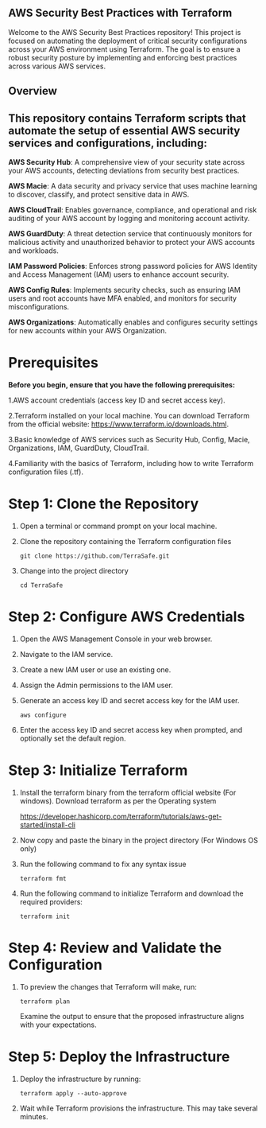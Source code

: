 ## AWS Security Best Practices with Terraform

Welcome to the AWS Security Best Practices repository! This project is focused on automating the deployment of critical security configurations across your AWS environment using Terraform. The goal is to ensure a robust security posture by implementing and enforcing best practices across various AWS services.

## Overview
## This repository contains Terraform scripts that automate the setup of essential AWS security services and configurations, including:

**AWS Security Hub**: A comprehensive view of your security state across your AWS accounts, detecting deviations from security best practices.

**AWS Macie**: A data security and privacy service that uses machine learning to discover, classify, and protect sensitive data in AWS.

**AWS CloudTrail**: Enables governance, compliance, and operational and risk auditing of your AWS account by logging and monitoring account activity.

**AWS GuardDuty**: A threat detection service that continuously monitors for malicious activity and unauthorized behavior to protect your AWS accounts and workloads.

**IAM Password Policies**: Enforces strong password policies for AWS Identity and Access Management (IAM) users to enhance account security.

**AWS Config Rules**: Implements security checks, such as ensuring IAM users and root accounts have MFA enabled, and monitors for security misconfigurations.

**AWS Organizations**: Automatically enables and configures security settings for new accounts within your AWS Organization.

# Prerequisites

**Before you begin, ensure that you have the following prerequisites:**

1.AWS account credentials (access key ID and secret access key).

2.Terraform installed on your local machine. You can download Terraform from the official website: https://www.terraform.io/downloads.html.

3.Basic knowledge of AWS services such as Security Hub, Config, Macie, Organizations, IAM, GuardDuty, CloudTrail.

4.Familiarity with the basics of Terraform, including how to write Terraform configuration files (.tf).

# Step 1: Clone the Repository

1. Open a terminal or command prompt on your local machine.

2. Clone the repository containing the Terraform configuration files

   `git clone https://github.com/TerraSafe.git`

3.  Change into the project directory

    `cd TerraSafe`

# Step 2: Configure AWS Credentials

1. Open the AWS Management Console in your web browser.
2. Navigate to the IAM service.
3. Create a new IAM user or use an existing one.
4. Assign the Admin permissions to the IAM user. 
5. Generate an access key ID and secret access key for the IAM user.

   `aws configure`
   
6. Enter the access key ID and secret access key when prompted, and optionally set the default region.

# Step 3: Initialize Terraform
1. Install the terraform binary from the terraform official website (For windows). Download terraform as per the Operating 
   system

   https://developer.hashicorp.com/terraform/tutorials/aws-get-started/install-cli
   
3. Now copy and paste the binary in the project directory (For Windows OS only)
4. Run the following command to fix any syntax issue

   `terraform fmt`
5. Run the following command to initialize Terraform and download the required providers:

   `terraform init`
   
# Step 4: Review and Validate the Configuration

1. To preview the changes that Terraform will make, run:

   `terraform plan`
   
   Examine the output to ensure that the proposed infrastructure aligns with your expectations.

# Step 5: Deploy the Infrastructure

1. Deploy the infrastructure by running:

   `terraform apply --auto-approve`

2. Wait while Terraform provisions the infrastructure. This may take several minutes.
    
